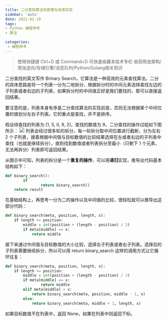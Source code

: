 ```yaml
---
title: 二分查找算法的原理与具体实现
sidebar: 'auto'
date: 2021-02-10
tags:
- Python 编程参考
- 算法

categories:
 - 编程参考
---
```


> 使用快捷键 Ctrl+D 或 Command+D 可快速收藏本技术专栏 收获爬虫架构/爬虫逆向/存储引擎/消息队列/Python/Golang相关知识



二分查找的英文写作 Brinary Search，它算法是一种高效的元素查找算法。二分的具体思路是将一个列表一分为二地拆分，根据拆分时的中间元素选择查找左边的子列表或者右边的子列表，如果拆分时的中间值正好是我们要找的，那可以直接返回结果。


要注意的是，列表本身有序是二分查找算法的实现前提，否则无法根据某个中间位置的值划分左右子列表。它的重点是查找，并不是排序。


假设待查找的列表为 [1, 5, 0, 9, 2]，查找的数值为 9，二分查找的操作过程如下图所示：
![](https://img.weishidong.com/20210312220323.png)
列表会经过很多轮的拆分，每一轮拆分取中间位置进行截断，分为左右 2 个子列表，接着根据中间值与目标数值的比较结果选择在左或者右边的子列表中查找（也就是继续拆分），直到找到数值或者列表拆分至最小（只剩下 1 个元素，无法再拆分）列表即可返回结果。


从图示中可知，列表的拆分是一个**重复的操作**，可以用**递归**实现，推导出代码基本结构如下：

```python
def binary_search():
		if 
				return binary_search()
    return result
```

在基础结构上，再思考一分为二的操作以及中间值的比较，很轻松就可以推导出这部分代码：

```python
def binary_search(meta, position, length, x):
    if length >= position:
        middle = int(position + (length - position) / 2)
        if meta[middle] == x:
            return middle
```

接下来通过中间值与目标数值的大小比较，选择左子列表或者右子列表。选择后的子列表需要继续拆分，所以可以用 return binary_search 这样的调用方式让它循环往复：

```python
def binary_search(meta, position, length, x):
    if length >= position:
        middle = int(position + (length - position) / 2)
        if meta[middle] == x:
        		return middle
        elif meta[middle] > x:
            return binary_search(meta, position, middle - 1, x)
        else:
            return binary_search(meta, middle + 1, length, x)
```

如果目标数值不在列表中，返回 None，如果在列表中则返回下标。

<Vssue :title="$title" />